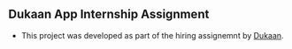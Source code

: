 ## Dukaan App Internship Assignment
- This project was developed as part of the hiring assignemnt by [Dukaan](https://mydukaan.io/).